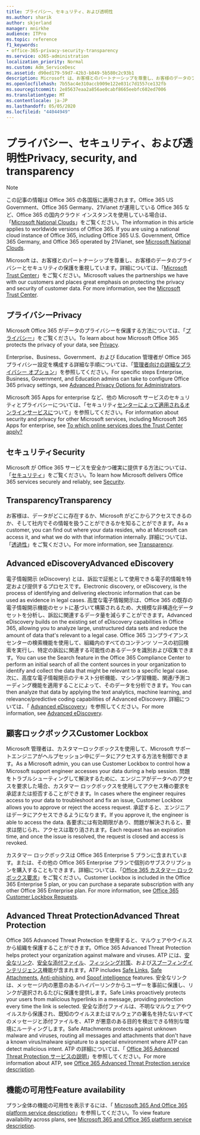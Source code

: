 ```yaml
---
title: プライバシー、セキュリティ、および透明性
ms.author: sharik
author: skjerland
manager: mnirkhe
audience: ITPro
ms.topic: reference
f1_keywords:
- office-365-privacy-security-transparency
ms.service: o365-administration
localization_priority: Normal
ms.custom: Adm_ServiceDesc
ms.assetid: d90ed179-59d7-42b3-b849-5b580c2c93b1
description: Microsoft は、お客様とのパートナーシップを尊重し、お客様のデータのプライバシーとセキュリティの保護を重視しています。 詳細については、「Microsoft Trust Center」をご覧ください。
ms.openlocfilehash: 7b55ac4e310accb909e122e031c7d1557ce132fb
ms.sourcegitcommit: 2e85637eaa2a856ae0cabf8665eebfc602ed7006
ms.translationtype: MT
ms.contentlocale: ja-JP
ms.lasthandoff: 05/05/2020
ms.locfileid: "44044949"
---
```

# <a name="privacy-security-and-transparency"></a><span data-ttu-id="04c5f-104">プライバシー、セキュリティ、および透明性</span><span class="sxs-lookup"><span data-stu-id="04c5f-104">Privacy, security, and transparency</span></span>

> [!NOTE]
> <span data-ttu-id="04c5f-p102">この記事の情報は Office 365 の各国版に適用されます。Office 365 US Government、Office 365 Germany、21Vianet が運用している Office 365 など、Office 365 の国内クラウド インスタンスを使用している場合は、「[Microsoft National Clouds](https://go.microsoft.com/fwlink/?linkid=841582)」をご覧ください。</span><span class="sxs-lookup"><span data-stu-id="04c5f-p102">The information in this article applies to worldwide versions of Office 365. If you are using a national cloud instance of Office 365, including Office 365 U.S. Government, Office 365 Germany, and Office 365 operated by 21Vianet, see [Microsoft National Clouds](https://go.microsoft.com/fwlink/?linkid=841582).</span></span> 
  
<span data-ttu-id="04c5f-p103">Microsoft は、お客様とのパートナーシップを尊重し、お客様のデータのプライバシーとセキュリティの保護を重視しています。詳細については、「[Microsoft Trust Center](https://go.microsoft.com/fwlink/?LinkID=717951&amp;clcid=0x409)」をご覧ください。</span><span class="sxs-lookup"><span data-stu-id="04c5f-p103">Microsoft values the partnerships we have with our customers and places great emphasis on protecting the privacy and security of customer data. For more information, see the [Microsoft Trust Center](https://go.microsoft.com/fwlink/?LinkID=717951&amp;clcid=0x409).</span></span>
  
## <a name="privacy"></a><span data-ttu-id="04c5f-109">プライバシー</span><span class="sxs-lookup"><span data-stu-id="04c5f-109">Privacy</span></span>

<span data-ttu-id="04c5f-110">Microsoft Office 365 がデータのプライバシーを保護する方法については、「[プライバシー](https://go.microsoft.com/fwlink/?LinkID=717953&amp;clcid=0x409)」をご覧ください。</span><span class="sxs-lookup"><span data-stu-id="04c5f-110">To learn about how Microsoft Office 365 protects the privacy of your data, see [Privacy](https://go.microsoft.com/fwlink/?LinkID=717953&amp;clcid=0x409).</span></span> 
  
<span data-ttu-id="04c5f-111">Enterprise、Business、Government、および Education 管理者が Office 365 プライバシー設定を構成する詳細な手順については、「[管理者向けの詳細なプライバシー オプション](https://go.microsoft.com/fwlink/p/?LinkID=285202)」を参照してください。</span><span class="sxs-lookup"><span data-stu-id="04c5f-111">For specific steps Enterprise, Business, Government, and Education admins can take to configure Office 365 privacy settings, see [Advanced Privacy Options for Administrators](https://go.microsoft.com/fwlink/p/?LinkID=285202).</span></span>
  
<span data-ttu-id="04c5f-112">Microsoft 365 Apps for enterprise など、他の Microsoft サービスのセキュリティとプライバシーについては、「セキュリティ[センターによって適用されるオンラインサービスに](https://www.microsoft.com/trustcenter/default.aspx)ついて」を参照してください。</span><span class="sxs-lookup"><span data-stu-id="04c5f-112">For information about security and privacy for other Microsoft services, including Microsoft 365 Apps for enterprise, see [To which online services does the Trust Center apply?](https://www.microsoft.com/trustcenter/default.aspx)</span></span>
  
## <a name="security"></a><span data-ttu-id="04c5f-113">セキュリティ</span><span class="sxs-lookup"><span data-stu-id="04c5f-113">Security</span></span>

<span data-ttu-id="04c5f-114">Microsoft が Office 365 サービスを安全かつ確実に提供する方法については、「[セキュリティ](https://go.microsoft.com/fwlink/?LinkID=717954&amp;clcid=0x409)」をご覧ください。</span><span class="sxs-lookup"><span data-stu-id="04c5f-114">To learn how Microsoft delivers Office 365 services securely and reliably, see [Security](https://go.microsoft.com/fwlink/?LinkID=717954&amp;clcid=0x409).</span></span>
  
## <a name="transparency"></a><span data-ttu-id="04c5f-115">Transparency</span><span class="sxs-lookup"><span data-stu-id="04c5f-115">Transparency</span></span>

<span data-ttu-id="04c5f-116">お客様は、データがどこに存在するか、Microsoft がどこからアクセスできるのか、そして社内でその情報を扱うことができるかを知ることができます。</span><span class="sxs-lookup"><span data-stu-id="04c5f-116">As a customer, you can find out where your data resides, who at Microsoft can access it, and what we do with that information internally.</span></span> <span data-ttu-id="04c5f-117">詳細については、「[透過性](https://go.microsoft.com/fwlink/?LinkID=717955&amp;clcid=0x409)」をご覧ください。</span><span class="sxs-lookup"><span data-stu-id="04c5f-117">For more information, see [Transparency](https://go.microsoft.com/fwlink/?LinkID=717955&amp;clcid=0x409).</span></span>
  
## <a name="advanced-ediscovery"></a><span data-ttu-id="04c5f-118">Advanced eDiscovery</span><span class="sxs-lookup"><span data-stu-id="04c5f-118">Advanced eDiscovery</span></span>

<span data-ttu-id="04c5f-119">電子情報開示 (eDiscovery) とは、訴訟で証拠として使用できる電子的情報を特定および提供するプロセスです。</span><span class="sxs-lookup"><span data-stu-id="04c5f-119">Electronic discovery, or eDiscovery, is the process of identifying and delivering electronic information that can be used as evidence in legal cases.</span></span> <span data-ttu-id="04c5f-120">高度な電子情報開示は、Office 365 の既存の電子情報開示機能のセットに基づいて構築されるため、大規模な非構造化データセットを分析し、訴訟に関連するデータ量を減らすことができます。</span><span class="sxs-lookup"><span data-stu-id="04c5f-120">Advanced eDiscovery builds on the existing set of eDiscovery capabilities in Office 365, allowing you to analyze large, unstructured data sets and reduce the amount of data that's relevant to a legal case.</span></span> <span data-ttu-id="04c5f-121">Office 365 コンプライアンス センターの検索機能を使用して、組織内のすべてのコンテンツ ソースの初回検索を実行し、特定の訴訟に関連する可能性のあるデータを識別および収集できます。</span><span class="sxs-lookup"><span data-stu-id="04c5f-121">You can use the Search feature in the Office 365 Compliance Center to perform an initial search of all the content sources in your organization to identify and collect the data that might be relevant to a specific legal case.</span></span> <span data-ttu-id="04c5f-122">次に、高度な電子情報開示のテキスト分析機能、マシン学習機能、関連/予測コーディング機能を適用することによって、そのデータを分析できます。</span><span class="sxs-lookup"><span data-stu-id="04c5f-122">You can then analyze that data by applying the text analytics, machine learning, and relevance/predictive coding capabilities of Advanced eDiscovery.</span></span> <span data-ttu-id="04c5f-123">詳細については、「 [Advanced eDiscovery](https://go.microsoft.com/fwlink/?LinkID=717971&amp;clcid=0x409)」を参照してください。</span><span class="sxs-lookup"><span data-stu-id="04c5f-123">For more information, see [Advanced eDiscovery](https://go.microsoft.com/fwlink/?LinkID=717971&amp;clcid=0x409).</span></span>
  
## <a name="customer-lockbox"></a><span data-ttu-id="04c5f-124">顧客ロックボックス</span><span class="sxs-lookup"><span data-stu-id="04c5f-124">Customer Lockbox</span></span>

<span data-ttu-id="04c5f-125">Microsoft 管理者は、カスタマーロックボックスを使用して、Microsoft サポートエンジニアがヘルプセッション中にデータにアクセスする方法を制御できます。</span><span class="sxs-lookup"><span data-stu-id="04c5f-125">As a Microsoft admin, you can use Customer Lockbox to control how a Microsoft support engineer accesses your data during a help session.</span></span> <span data-ttu-id="04c5f-126">問題をトラブルシューティングして解決するために、エンジニアがデータへのアクセスを要求した場合、カスタマー ロックボックスを使用してアクセス権の要求を承認または拒否することができます。</span><span class="sxs-lookup"><span data-stu-id="04c5f-126">In cases where the engineer requires access to your data to troubleshoot and fix an issue, Customer Lockbox allows you to approve or reject the access request.</span></span> <span data-ttu-id="04c5f-127">承認すると、エンジニアはデータにアクセスできるようになります。</span><span class="sxs-lookup"><span data-stu-id="04c5f-127">If you approve it, the engineer is able to access the data.</span></span> <span data-ttu-id="04c5f-128">各要求には有効期限があり、問題が解決されると、要求は閉じられ、アクセスは取り消されます。</span><span class="sxs-lookup"><span data-stu-id="04c5f-128">Each request has an expiration time, and once the issue is resolved, the request is closed and access is revoked.</span></span>
  
<span data-ttu-id="04c5f-p107">カスタマー ロックボックスは Office 365 Enterprise 5 プランに含まれています。または、その他の Office 365 Enterprise プランで個別のサブスクリプションを購入することもできます。詳細については、「[Office 365 カスタマー ロックボックス要求](https://go.microsoft.com/fwlink/?LinkID=717969&amp;clcid=0x409)」をご覧ください。</span><span class="sxs-lookup"><span data-stu-id="04c5f-p107">Customer Lockbox is included in the Office 365 Enterprise 5 plan, or you can purchase a separate subscription with any other Office 365 Enterprise plan. For more information, see [Office 365 Customer Lockbox Requests](https://go.microsoft.com/fwlink/?LinkID=717969&amp;clcid=0x409).</span></span>
  
## <a name="advanced-threat-protection"></a><span data-ttu-id="04c5f-131">Advanced Threat Protection</span><span class="sxs-lookup"><span data-stu-id="04c5f-131">Advanced Threat Protection</span></span>

<span data-ttu-id="04c5f-132">Office 365 Advanced Threat Protection を使用すると、マルウェアやウイルスから組織を保護することができます。</span><span class="sxs-lookup"><span data-stu-id="04c5f-132">Office 365 Advanced Threat Protection helps protect your organization against malware and viruses.</span></span> <span data-ttu-id="04c5f-133">ATP には、[安全なリンク](https://docs.microsoft.com/office365/securitycompliance/atp-safe-links)、[安全な添付ファイル](https://docs.microsoft.com/office365/securitycompliance/atp-safe-attachments)、[フィッシング対策](https://docs.microsoft.com/office365/securitycompliance/atp-anti-phishing)、および[スプーフィングインテリジェンス](https://docs.microsoft.com/office365/securitycompliance/learn-about-spoof-intelligence)機能が含まれます。</span><span class="sxs-lookup"><span data-stu-id="04c5f-133">ATP includes [Safe Links](https://docs.microsoft.com/office365/securitycompliance/atp-safe-links), [Safe Attachments](https://docs.microsoft.com/office365/securitycompliance/atp-safe-attachments), [Anti-phishing](https://docs.microsoft.com/office365/securitycompliance/atp-anti-phishing), and [Spoof intelligence](https://docs.microsoft.com/office365/securitycompliance/learn-about-spoof-intelligence) features.</span></span> <span data-ttu-id="04c5f-134">安全なリンクは、メッセージ内の悪意のあるハイパーリンクからユーザーを事前に保護し、リンクが選択されるたびに保護を提供します。</span><span class="sxs-lookup"><span data-stu-id="04c5f-134">Safe Links proactively protects your users from malicious hyperlinks in a message, providing protection every time the link is selected.</span></span> <span data-ttu-id="04c5f-135">安全な添付ファイルは、不明なマルウェアやウイルスから保護され、既知のウイルスまたはマルウェアの署名を持たないすべてのメッセージと添付ファイルを、ATP が悪意のある目的を検出できる特別な環境にルーティングします。</span><span class="sxs-lookup"><span data-stu-id="04c5f-135">Safe Attachments protects against unknown malware and viruses, routing all messages and attachments that don't have a known virus/malware signature to a special environment where ATP can detect malicious intent.</span></span> <span data-ttu-id="04c5f-136">ATP の詳細については、「 [Office 365 Advanced Threat Protection サービスの説明](../office-365-advanced-threat-protection-service-description.md)」を参照してください。</span><span class="sxs-lookup"><span data-stu-id="04c5f-136">For more information about ATP, see [Office 365 Advanced Threat Protection service description](../office-365-advanced-threat-protection-service-description.md).</span></span>
  
## <a name="feature-availability"></a><span data-ttu-id="04c5f-137">機能の可用性</span><span class="sxs-lookup"><span data-stu-id="04c5f-137">Feature availability</span></span>

<span data-ttu-id="04c5f-138">プラン全体の機能の可用性を表示するには、「 [Microsoft 365 And Office 365 platform service description](office-365-platform-service-description.md)」を参照してください。</span><span class="sxs-lookup"><span data-stu-id="04c5f-138">To view feature availability across plans, see [Microsoft 365 and Office 365 platform service description](office-365-platform-service-description.md).</span></span>
  